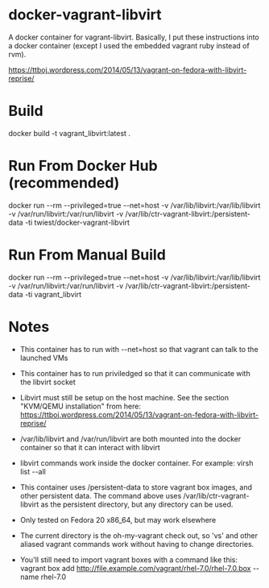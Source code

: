 docker-vagrant-libvirt
======================

A docker container for vagrant-libvirt. Basically, I put these instructions into a docker container (except I used the embedded vagrant ruby instead of rvm).

https://ttboj.wordpress.com/2014/05/13/vagrant-on-fedora-with-libvirt-reprise/

Build
=====
docker build -t vagrant_libvirt:latest .


Run From Docker Hub (recommended)
=================================
docker run --rm --privileged=true --net=host -v /var/lib/libvirt:/var/lib/libvirt -v /var/run/libvirt:/var/run/libvirt -v /var/lib/ctr-vagrant-libvirt:/persistent-data -ti twiest/docker-vagrant-libvirt


Run From Manual Build
=====================
docker run --rm --privileged=true --net=host -v /var/lib/libvirt:/var/lib/libvirt -v /var/run/libvirt:/var/run/libvirt -v /var/lib/ctr-vagrant-libvirt:/persistent-data -ti vagrant_libvirt


Notes
=====
* This container has to run with --net=host so that vagrant can talk to the launched VMs

* This container has to run priviledged so that it can communicate with the libvirt socket

* Libvirt must still be setup on the host machine. See the section "KVM/QEMU installation" from here: https://ttboj.wordpress.com/2014/05/13/vagrant-on-fedora-with-libvirt-reprise/

* /var/lib/libvirt and /var/run/libvirt are both mounted into the docker container so that it can interact with libvirt

* libvirt commands work inside the docker container. For example: virsh list --all

* This container uses /persistent-data to store vagrant box images, and other persistent data. The command above uses /var/lib/ctr-vagrant-libvirt as the persistent directory, but any directory can be used.

* Only tested on Fedora 20 x86_64, but may work elsewhere

* The current directory is the oh-my-vagrant check out, so 'vs' and other aliased vagrant commands work without having to change directories.

* You'll still need to import vagrant boxes with a command like this:
  vagrant box add http://file.example.com/vagrant/rhel-7.0/rhel-7.0.box --name rhel-7.0
